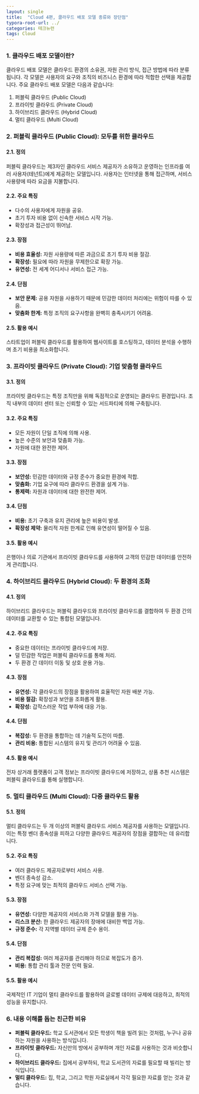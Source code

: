 ```yaml
---
layout: single
title:  "Cloud 4편, 클라우드 배포 모델 종류와 장단점"
typora-root-url: ../
categories: 테크뉴런
tags: Cloud
---
```




### 1. 클라우드 배포 모델이란?

클라우드 배포 모델은 클라우드 환경의 소유권, 자원 관리 방식, 접근 방법에 따라 분류됩니다. 각 모델은 사용자의 요구와 조직의 비즈니스 환경에 따라 적합한 선택을 제공합니다. 주요 클라우드 배포 모델은 다음과 같습니다:

1. 퍼블릭 클라우드 (Public Cloud)
2. 프라이빗 클라우드 (Private Cloud)
3. 하이브리드 클라우드 (Hybrid Cloud)
4. 멀티 클라우드 (Multi Cloud)

### 2. 퍼블릭 클라우드 (Public Cloud): 모두를 위한 클라우드

#### **2.1. 정의**

퍼블릭 클라우드는 제3자인 클라우드 서비스 제공자가 소유하고 운영하는 인프라를 여러 사용자(테넌트)에게 제공하는 모델입니다. 사용자는 인터넷을 통해 접근하며, 서비스 사용량에 따라 요금을 지불합니다.

#### **2.2. 주요 특징**

- 다수의 사용자에게 자원을 공유.
- 초기 투자 비용 없이 신속한 서비스 시작 가능.
- 확장성과 접근성이 뛰어남.

#### **2.3. 장점**

- **비용 효율성:** 자원 사용량에 따른 과금으로 초기 투자 비용 절감.
- **확장성:** 필요에 따라 자원을 무제한으로 확장 가능.
- **유연성:** 전 세계 어디서나 서비스 접근 가능.

#### **2.4. 단점**

- **보안 문제:** 공용 자원을 사용하기 때문에 민감한 데이터 처리에는 위험이 따를 수 있음.
- **맞춤화 한계:** 특정 조직의 요구사항을 완벽히 충족시키기 어려움.

#### **2.5. 활용 예시**

스타트업이 퍼블릭 클라우드를 활용하여 웹사이트를 호스팅하고, 데이터 분석을 수행하며 초기 비용을 최소화합니다.

### 3. 프라이빗 클라우드 (Private Cloud): 기업 맞춤형 클라우드

#### **3.1. 정의**

프라이빗 클라우드는 특정 조직만을 위해 독점적으로 운영되는 클라우드 환경입니다. 조직 내부의 데이터 센터 또는 신뢰할 수 있는 서드파티에 의해 구축됩니다.

#### **3.2. 주요 특징**

- 모든 자원이 단일 조직에 의해 사용.
- 높은 수준의 보안과 맞춤화 가능.
- 자원에 대한 완전한 제어.

#### **3.3. 장점**

- **보안성:** 민감한 데이터와 규정 준수가 중요한 환경에 적합.
- **맞춤화:** 기업 요구에 따라 클라우드 환경을 설계 가능.
- **통제력:** 자원과 데이터에 대한 완전한 제어.

#### **3.4. 단점**

- **비용:** 초기 구축과 유지 관리에 높은 비용이 발생.
- **확장성 제약:** 물리적 자원 한계로 인해 유연성이 떨어질 수 있음.

#### **3.5. 활용 예시**

은행이나 의료 기관에서 프라이빗 클라우드를 사용하여 고객의 민감한 데이터를 안전하게 관리합니다.

### 4. 하이브리드 클라우드 (Hybrid Cloud): 두 환경의 조화

#### **4.1. 정의**

하이브리드 클라우드는 퍼블릭 클라우드와 프라이빗 클라우드를 결합하여 두 환경 간의 데이터를 교환할 수 있는 통합된 모델입니다.

#### **4.2. 주요 특징**

- 중요한 데이터는 프라이빗 클라우드에 저장.
- 덜 민감한 작업은 퍼블릭 클라우드를 통해 처리.
- 두 환경 간 데이터 이동 및 상호 운용 가능.

#### **4.3. 장점**

- **유연성:** 각 클라우드의 장점을 활용하여 효율적인 자원 배분 가능.
- **비용 절감:** 확장성과 보안을 조화롭게 활용.
- **확장성:** 갑작스러운 작업 부하에 대응 가능.

#### **4.4. 단점**

- **복잡성:** 두 환경을 통합하는 데 기술적 도전이 따름.
- **관리 비용:** 통합된 시스템의 유지 및 관리가 어려울 수 있음.

#### **4.5. 활용 예시**

전자 상거래 플랫폼이 고객 정보는 프라이빗 클라우드에 저장하고, 상품 추천 시스템은 퍼블릭 클라우드를 통해 실행합니다.

### 5. 멀티 클라우드 (Multi Cloud): 다중 클라우드 활용

#### **5.1. 정의**

멀티 클라우드는 두 개 이상의 퍼블릭 클라우드 서비스 제공자를 사용하는 모델입니다. 이는 특정 벤더 종속성을 피하고 다양한 클라우드 제공자의 장점을 결합하는 데 유리합니다.

#### **5.2. 주요 특징**

- 여러 클라우드 제공자로부터 서비스 사용.
- 벤더 종속성 감소.
- 특정 요구에 맞는 최적의 클라우드 서비스 선택 가능.

#### **5.3. 장점**

- **유연성:** 다양한 제공자의 서비스와 가격 모델을 활용 가능.
- **리스크 분산:** 한 클라우드 제공자의 장애에 대비한 백업 가능.
- **규정 준수:** 각 지역별 데이터 규제 준수 용이.

#### **5.4. 단점**

- **관리 복잡성:** 여러 제공자를 관리해야 하므로 복잡도가 증가.
- **비용:** 통합 관리 툴과 전문 인력 필요.

#### **5.5. 활용 예시**

국제적인 IT 기업이 멀티 클라우드를 활용하여 글로벌 데이터 규제에 대응하고, 최적의 성능을 유지합니다.

### 6. 내용 이해를 돕는 친근한 비유

- **퍼블릭 클라우드:** 학교 도서관에서 모든 학생이 책을 빌려 읽는 것처럼, 누구나 공유하는 자원을 사용하는 방식입니다.
- **프라이빗 클라우드:** 자신만의 방에서 공부하며 개인 자료를 사용하는 것과 비슷합니다.
- **하이브리드 클라우드:** 집에서 공부하되, 학교 도서관의 자료를 필요할 때 빌리는 방식입니다.
- **멀티 클라우드:** 집, 학교, 그리고 학원 자료실에서 각각 필요한 자료를 얻는 것과 같습니다.